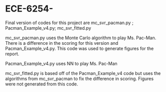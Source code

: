 # ECE-6254-

Final version of codes for this project are mc_svr_pacman.py ; Pacman_Example_v4.py; mc_svr_fitted.py 

mc_svr_pacman.py uses the Monte Carlo algorithm to play Ms. Pac-Man. There is a difference in the scoring for this version and Pacman_Example_v4.py. This code was used to generate figures for the report.

Pacman_Example_v4.py uses NN to play Ms. Pac-Man

mc_svr_fitted.py is based off of the Pacman_Example_v4 code but uses the algorithms from mc_svr_pacman to fix the difference in scoring.
Figures were not generated from this code. 
